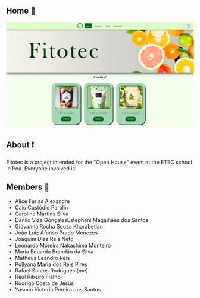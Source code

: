 ## Home 🎨
![Index.html](./medias/home.png)

## About ❗
Fitotec is a project intended for the "Open House" event at the ETEC school in Poá. Everyone involved is:

## Members 👥
<ul>
  <li>Alice Farias Alexandre</li>
  <li>Caio Custódio Parolin</li>
  <li>Caroline Martins Silva</li>
  <li>Danilo Viza GonçalesEstephani Magalhães dos Santos</li>
  <li>Giovanna Rocha Souza Kharabetian</li>
  <li>João Luiz Afonso Prado Menezes</li>
  <li>Joaquim Dias Reis Neto</li>
  <li>Leonardo Moreira Nakashima Monteiro</li>
  <li>Maria Eduarda Brandão da Silva</li>
  <li>Matheus Leandro Reis</li>
  <li>Pollyana Maria dos Reis Pires</li>
  <li>Rafael Santos Rodrigues (me)</li>
  <li>Raul Ribeiro Fialho</li>
  <li>Rodrigo Costa de Jesus</li>
  <li>Yasmin Victoria Pereira dos Santos</li>
</ul>
